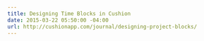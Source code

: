 ```yaml
---
title: Designing Time Blocks in Cushion
date: 2015-03-22 05:50:00 -04:00
url: http://cushionapp.com/journal/designing-project-blocks/
---
```


